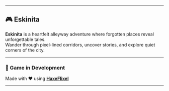 
---

## 🎮 Eskinita

**Eskinita** is a heartfelt alleyway adventure where forgotten places reveal unforgettable tales.  
Wander through pixel-lined corridors, uncover stories, and explore quiet corners of the city.

---

### 🚧 Game in Development  
Made with ❤️ using **[HaxeFlixel](https://haxeflixel.com)**

---
